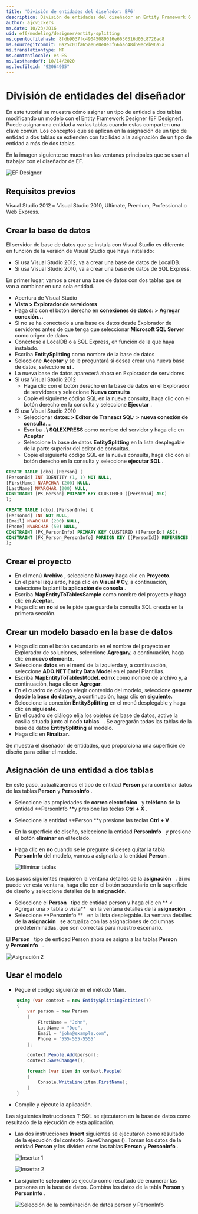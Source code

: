 ```yaml
---
title: 'División de entidades del diseñador: EF6'
description: División de entidades del diseñador en Entity Framework 6
author: ajcvickers
ms.date: 10/23/2016
uid: ef6/modeling/designer/entity-splitting
ms.openlocfilehash: 8fdb9037fc49045089016e6630316d05c8726ad8
ms.sourcegitcommit: 0a25c03fa65ae6e0e0e3f66bac48d59eceb96a5a
ms.translationtype: MT
ms.contentlocale: es-ES
ms.lasthandoff: 10/14/2020
ms.locfileid: "92064905"
---
```

# <a name="designer-entity-splitting"></a>División de entidades del diseñador
En este tutorial se muestra cómo asignar un tipo de entidad a dos tablas modificando un modelo con el Entity Framework Designer (EF Designer). Puede asignar una entidad a varias tablas cuando estas comparten una clave común. Los conceptos que se aplican en la asignación de un tipo de entidad a dos tablas se extienden con facilidad a la asignación de un tipo de entidad a más de dos tablas.

En la imagen siguiente se muestran las ventanas principales que se usan al trabajar con el diseñador de EF.

![EF Designer](~/ef6/media/efdesigner.png)

## <a name="prerequisites"></a>Requisitos previos

Visual Studio 2012 o Visual Studio 2010, Ultimate, Premium, Professional o Web Express.

## <a name="create-the-database"></a>Crear la base de datos

El servidor de base de datos que se instala con Visual Studio es diferente en función de la versión de Visual Studio que haya instalado:

-   Si usa Visual Studio 2012, va a crear una base de datos de LocalDB.
-   Si usa Visual Studio 2010, va a crear una base de datos de SQL Express.

En primer lugar, vamos a crear una base de datos con dos tablas que se van a combinar en una sola entidad.

-   Apertura de Visual Studio
-   **Vista &gt; Explorador de servidores**
-   Haga clic con el botón derecho en **conexiones de datos: &gt; Agregar conexión...**
-   Si no se ha conectado a una base de datos desde Explorador de servidores antes de que tenga que seleccionar **Microsoft SQL Server** como origen de datos
-   Conéctese a LocalDB o a SQL Express, en función de la que haya instalado.
-   Escriba **EntitySplitting** como nombre de la base de datos
-   Seleccione **Aceptar** y se le preguntará si desea crear una nueva base de datos, seleccione **sí** .
-   La nueva base de datos aparecerá ahora en Explorador de servidores
-   Si usa Visual Studio 2012
    -   Haga clic con el botón derecho en la base de datos en el Explorador de servidores y seleccione **Nueva consulta**
    -   Copie el siguiente código SQL en la nueva consulta, haga clic con el botón derecho en la consulta y seleccione **Ejecutar** .
-   Si usa Visual Studio 2010
    -   Seleccionar **datos: &gt; Editor de Transact SQL: &gt; nueva conexión de consulta...**
    -   Escriba **. \\ SQLEXPRESS** como nombre del servidor y haga clic en **Aceptar**
    -   Seleccione la base de datos **EntitySplitting** en la lista desplegable de la parte superior del editor de consultas.
    -   Copie el siguiente código SQL en la nueva consulta, haga clic con el botón derecho en la consulta y seleccione **ejecutar SQL** .

``` SQL
CREATE TABLE [dbo].[Person] (
[PersonId] INT IDENTITY (1, 1) NOT NULL,
[FirstName] NVARCHAR (200) NULL,
[LastName] NVARCHAR (200) NULL,
CONSTRAINT [PK_Person] PRIMARY KEY CLUSTERED ([PersonId] ASC)
);

CREATE TABLE [dbo].[PersonInfo] (
[PersonId] INT NOT NULL,
[Email] NVARCHAR (200) NULL,
[Phone] NVARCHAR (50) NULL,
CONSTRAINT [PK_PersonInfo] PRIMARY KEY CLUSTERED ([PersonId] ASC),
CONSTRAINT [FK_Person_PersonInfo] FOREIGN KEY ([PersonId]) REFERENCES [dbo].[Person] ([PersonId]) ON DELETE CASCADE
);
```

## <a name="create-the-project"></a>Crear el proyecto

-   En el menú **Archivo** , seleccione **Nuevo**y haga clic en **Proyecto**.
-   En el panel izquierdo, haga clic en **Visual \# C**y, a continuación, seleccione la plantilla **aplicación de consola** .
-   Escriba **MapEntityToTablesSample** como nombre del proyecto y haga clic en **Aceptar**.
-   Haga clic en **no** si se le pide que guarde la consulta SQL creada en la primera sección.

## <a name="create-a-model-based-on-the-database"></a>Crear un modelo basado en la base de datos

-   Haga clic con el botón secundario en el nombre del proyecto en Explorador de soluciones, seleccione **Agregar**y, a continuación, haga clic en **nuevo elemento**.
-   Seleccione **datos** en el menú de la izquierda y, a continuación, seleccione **ADO.NET Entity Data Model** en el panel Plantillas.
-   Escriba **MapEntityToTablesModel. edmx** como nombre de archivo y, a continuación, haga clic en **Agregar**.
-   En el cuadro de diálogo elegir contenido del modelo, seleccione **generar desde la base de datos**y, a continuación, haga clic en **siguiente.**
-   Seleccione la conexión **EntitySplitting** en el menú desplegable y haga clic en **siguiente**.
-   En el cuadro de diálogo elija los objetos de base de datos, active la casilla situada junto al nodo **tablas**   .
    Se agregarán todas las tablas de la base de datos **EntitySplitting** al modelo.
-   Haga clic en **Finalizar**.

Se muestra el diseñador de entidades, que proporciona una superficie de diseño para editar el modelo.

## <a name="map-an-entity-to-two-tables"></a>Asignación de una entidad a dos tablas

En este paso, actualizaremos el tipo de entidad **Person** para combinar datos de las tablas **Person** y **PersonInfo** .

-   Seleccione las propiedades de **correo electrónico**   y **teléfono** de la entidad **PersonInfo **y presione las teclas **Ctrl + X** .
-   Seleccione la entidad **Person **y presione las teclas **Ctrl + V** .
-   En la superficie de diseño, seleccione la entidad **PersonInfo**   y presione el botón **eliminar** en el teclado.
-   Haga clic en **no** cuando se le pregunte si desea quitar la tabla **PersonInfo** del modelo, vamos a asignarla a la entidad **Person** .

    ![Eliminar tablas](~/ef6/media/deletetables.png)

Los pasos siguientes requieren la ventana detalles de la **asignación**   . Si no puede ver esta ventana, haga clic con el botón secundario en la superficie de diseño y seleccione detalles de la **asignación**.

-   Seleccione el **Person**   tipo de entidad person y haga clic en ** &lt; Agregar una &gt; tabla o vista**   en la ventana detalles de la **asignación**   .
-   Seleccione **PersonInfo **   en la lista desplegable.
    La ventana detalles de la **asignación**   se actualiza con las asignaciones de columnas predeterminadas, que son correctas para nuestro escenario.

El **Person**   tipo de entidad Person ahora se asigna a las tablas **Person**   y **PersonInfo**   .

![Asignación 2](~/ef6/media/mapping2.png)

## <a name="use-the-model"></a>Usar el modelo

-   Pegue el código siguiente en el método Main.

``` csharp
    using (var context = new EntitySplittingEntities())
    {
        var person = new Person
        {
            FirstName = "John",
            LastName = "Doe",
            Email = "john@example.com",
            Phone = "555-555-5555"
        };

        context.People.Add(person);
        context.SaveChanges();

        foreach (var item in context.People)
        {
            Console.WriteLine(item.FirstName);
        }
    }
```

-   Compile y ejecute la aplicación.

Las siguientes instrucciones T-SQL se ejecutaron en la base de datos como resultado de la ejecución de esta aplicación. 

-   Las dos instrucciones **Insert** siguientes se ejecutaron como resultado de la ejecución del contexto. SaveChanges (). Toman los datos de la entidad **Person** y los dividen entre las tablas **Person** y **PersonInfo** .

    ![Insertar 1](~/ef6/media/insert1.png)

    ![Insertar 2](~/ef6/media/insert2.png)
-   La siguiente **selección** se ejecutó como resultado de enumerar las personas en la base de datos. Combina los datos de la tabla **Person** y **PersonInfo** .

    ![Selección de la combinación de datos person y PersonInfo](~/ef6/media/select.png)
